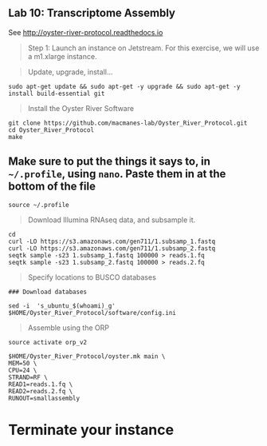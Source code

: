 Lab 10: Transcriptome Assembly
--

See http://oyster-river-protocol.readthedocs.io

> Step 1: Launch an instance on Jetstream. For this exercise, we will use a m1.xlarge instance.

> Update, upgrade, install...

```
sudo apt-get update && sudo apt-get -y upgrade && sudo apt-get -y install build-essential git
```

> Install the Oyster River Software

```
git clone https://github.com/macmanes-lab/Oyster_River_Protocol.git
cd Oyster_River_Protocol
make
```
## Make sure to put the things it says to, in `~/.profile`, using `nano`. Paste them in at the bottom of the file

```
source ~/.profile
```

> Download Illumina RNAseq data, and subsample it.

```
cd
curl -LO https://s3.amazonaws.com/gen711/1.subsamp_1.fastq
curl -LO https://s3.amazonaws.com/gen711/1.subsamp_2.fastq
seqtk sample -s23 1.subsamp_1.fastq 100000 > reads.1.fq
seqtk sample -s23 1.subsamp_2.fastq 100000 > reads.2.fq
```

> Specify locations to BUSCO databases

```
### Download databases

sed -i  's_ubuntu_$(whoami)_g' $HOME/Oyster_River_Protocol/software/config.ini
```

> Assemble using the ORP

```
source activate orp_v2

$HOME/Oyster_River_Protocol/oyster.mk main \
MEM=50 \
CPU=24 \
STRAND=RF \
READ1=reads.1.fq \
READ2=reads.2.fq \
RUNOUT=smallassembly
 ```
# Terminate your instance
